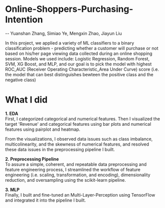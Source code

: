 # Online-Shoppers-Purchasing-Intention
-- Yuanshan Zhang, Simiao Ye, Mengxin Zhao, Jiayun Liu

In this project, we applied a variety of ML classifiers to a binary classification problem - predicting whether a customer will purchase or not based on his/her page viewing data collected during an online shopping session. Models we used include: Logistic Regression, Random Forest, SVM, XG Boost, and MLP, and our goal is to pick the model with highest ROC_AUC (Receiver Operating Characteristic_Area Under Curve) score (i.e. the model that can best distinguishes bewteen the positive class and the negative class)

# What I did
**1. EDA**\
First, I categorized categorical and numerical features. Then I visualized the target 'Revenue' and categorical features using bar plots and numerical features using pairplot and heatmap.

From the visualizations, I observed data issues such as class imbalance, multicolinearity, and the skewness of numerical features, and resolved these data issues in the preprocessing pipeline I built.

**2. Preprocessing Pipeline**\
To assure a simple, coherent, and repeatable data preprocessing and feature engineering process, I streamlined the workflow of feature engineering (i.e. scaling, transformation, and encoding), dimensionality reduction, and oversampling using the scikit-learn pipeline. 

**3. MLP**\
Finally, I built and fine-tuned an Multi-Layer-Perception using TensorFlow and integrated it into the pipeline I built.
